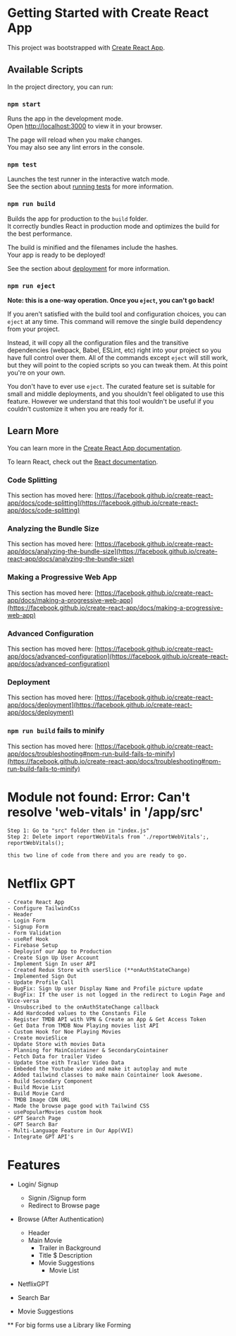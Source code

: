 # Getting Started with Create React App

This project was bootstrapped with [Create React App](https://github.com/facebook/create-react-app).

## Available Scripts

In the project directory, you can run:

### `npm start`

Runs the app in the development mode.\
Open [http://localhost:3000](http://localhost:3000) to view it in your browser.

The page will reload when you make changes.\
You may also see any lint errors in the console.

### `npm test`

Launches the test runner in the interactive watch mode.\
See the section about [running tests](https://facebook.github.io/create-react-app/docs/running-tests) for more information.

### `npm run build`

Builds the app for production to the `build` folder.\
It correctly bundles React in production mode and optimizes the build for the best performance.

The build is minified and the filenames include the hashes.\
Your app is ready to be deployed!

See the section about [deployment](https://facebook.github.io/create-react-app/docs/deployment) for more information.

### `npm run eject`

**Note: this is a one-way operation. Once you `eject`, you can't go back!**

If you aren't satisfied with the build tool and configuration choices, you can `eject` at any time. This command will remove the single build dependency from your project.

Instead, it will copy all the configuration files and the transitive dependencies (webpack, Babel, ESLint, etc) right into your project so you have full control over them. All of the commands except `eject` will still work, but they will point to the copied scripts so you can tweak them. At this point you're on your own.

You don't have to ever use `eject`. The curated feature set is suitable for small and middle deployments, and you shouldn't feel obligated to use this feature. However we understand that this tool wouldn't be useful if you couldn't customize it when you are ready for it.

## Learn More

You can learn more in the [Create React App documentation](https://facebook.github.io/create-react-app/docs/getting-started).

To learn React, check out the [React documentation](https://reactjs.org/).

### Code Splitting

This section has moved here: [https://facebook.github.io/create-react-app/docs/code-splitting](https://facebook.github.io/create-react-app/docs/code-splitting)

### Analyzing the Bundle Size

This section has moved here: [https://facebook.github.io/create-react-app/docs/analyzing-the-bundle-size](https://facebook.github.io/create-react-app/docs/analyzing-the-bundle-size)

### Making a Progressive Web App

This section has moved here: [https://facebook.github.io/create-react-app/docs/making-a-progressive-web-app](https://facebook.github.io/create-react-app/docs/making-a-progressive-web-app)

### Advanced Configuration

This section has moved here: [https://facebook.github.io/create-react-app/docs/advanced-configuration](https://facebook.github.io/create-react-app/docs/advanced-configuration)

### Deployment

This section has moved here: [https://facebook.github.io/create-react-app/docs/deployment](https://facebook.github.io/create-react-app/docs/deployment)

### `npm run build` fails to minify

This section has moved here: [https://facebook.github.io/create-react-app/docs/troubleshooting#npm-run-build-fails-to-minify](https://facebook.github.io/create-react-app/docs/troubleshooting#npm-run-build-fails-to-minify)

# Module not found: Error: Can't resolve 'web-vitals' in '/app/src'
    Step 1: Go to "src" folder then in "index.js"
    Step 2: Delete import reportWebVitals from './reportWebVitals';, reportWebVitals(); 

    this two line of code from there and you are ready to go.

# Netflix GPT
    - Create React App
    - Configure TailwindCss
    - Header
    - Login Form
    - Signup Form
    - Form Validation
    - useRef Hook
    - Firebase Setup
    - Deployinf our App to Production
    - Create Sign Up User Account
    - Implement Sign In user API
    - Created Redux Store with userSlice (**onAuthStateChange)
    - Implemented Sign Out
    - Update Profile Call
    - BugFix: Sign Up user Display Name and Profile picture update
    - BugFix: If the user is not logged in the redirect to Login Page and Vice-versa
    - Unsubscribed to the onAuthStateChange callback
    - Add Hardcoded values to the Constants File
    - Register TMDB API with VPN & Create an App & Get Access Token
    - Get Data from TMDB Now Playing movies list API
    - Custom Hook for Noe Playing Movies
    - Create movieSlice
    - Update Store with movies Data
    - Planning for MainCointainer & SecondaryCointainer
    - Fetch Data for trailer Video
    - Update Stoe eith Trailer Video Data
    - Embeded the Youtube video and make it autoplay and mute
    - Added tailwind classes to make main Cointainer look Awesome.
    - Build Secondary Component
    - Build Movie List
    - Build Movie Card
    - TMDB Image CDN URL
    - Made the browse page good with Tailwind CSS
    - usePopularMovies custom hook
    - GPT Search Page
    - GPT Search Bar
    - Multi-Language Feature in Our App(VVI)
    - Integrate GPT API's


# Features
 - Login/ Signup
   - Signin /Signup form
   - Redirect to Browse page
 - Browse (After Authentication)
   - Header
   - Main Movie
     - Trailer in Background
     - Title $ Description
     - Movie Suggestions
       - Movie List
 
 - NetflixGPT
  - Search Bar
  - Movie Suggestions 

  ** For big forms use a Library like Forming




